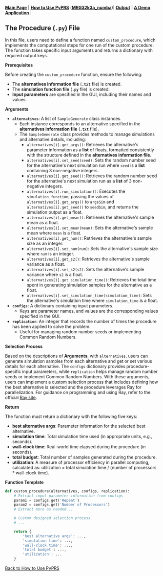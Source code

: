 [**Main Page**](../README.md) | [**How to Use PyPRS**](How%20to%20Use%20PyPRS.md) ([**MRG32k3a_numba**](MRG32k3a_numba.md))| [**Output**](Output.md) | [**A Demo Application**](A%20Demo%20Application.md) |

## The Procedure (`.py`) File

In this file, users need to define a function named `custom_procedure`, which implements the computational steps for one run of the custom procedure. The function takes specific input arguments and returns a dictionary with required output keys. 

**Prerequisites**

Before creating the `custom_procedure` function, ensure the following:
- The **alternatives information file** (**`.txt`** file) is created.
- The **simulation function file** (**`.py`** file) is created.
- **Input parameters** are specified in the GUI, including their names and values.

**Arguments**
- **`alternatives`**: A list of `SampleGenerate` class instances.
  - Each instance corresponds to an alternative specified in the **alternatives information file** (**`.txt`** file).
  - The `SampleGenerate` class provides methods to manage simulations and alternative details, including:
    - `alternatives[i].get_args()`: Retrieves the alternative's parameter information as a **list** of floats, formatted consistently with the structure defined in the **alternatives information file**.
    - `alternatives[i].set_seed(seed)`: Sets the random number seed for the alternative's next simulation run where `seed` is a **list** containing 3 non-negative integers.
    - `alternatives[i].get_seed()`: Retrieves the random number seed for the alternative's next simulation run as a **list** of 3 non-negative integers.
    - `alternatives[i].run_simulation()`: Executes the `simulation_function`, passing the values of `alternatives[i].get_args()` to `argsSim` and `alternatives[i].get_seed()` to `seedSim`, and returns the simulation output as a float.
    - `alternatives[i].get_mean()`: Retrieves the alternative's sample mean as a float.
    - `alternatives[i].set_mean(mean)`: Sets the alternative's sample mean where `mean` is a float.
    - `alternatives[i].get_num()`: Retrieves the alternative's sample size as an integer.
    - `alternatives[i].set_num(num)`: Sets the alternative's sample size where `num` is an integer.
    - `alternatives[i].get_s2()`: Retrieves the alternative's sample variance as a float.
    - `alternatives[i].set_s2(s2)`: Sets the alternative's sample variance where `s2` is a float.
    - `alternatives[i].get_simulation_time()`: Retrieves the total time spent in generating simulation samples for the alternative as a float.
    - `alternatives[i].set_simulation_time(simulation_time)`: Sets the alternative's simulation time where `simulation_time` is a float.
- **`configs`**: A dictionary containing input parameters.
  - Keys are parameter names, and values are the corresponding values specified in the GUI.
- **`replication`**: An integer that records the number of times the procedure has been applied to solve the problem.
  - Useful for managing random number seeds or implementing Common Random Numbers.
 
**Selection Process**

Based on the descriptions of **Arguments**, with `alternatives`, users can generate simulation samples from each alternative and get or set various details for each alternative. The `configs` dictionary provides procedure-specific input parameters, while `replication` helps manage random number seeds or implement Common Random Numbers. With these arguments, users can implement a custom selection process that includes defining how the best alternative is selected and the procedure leverages Ray for parallelization. For guidance on programming and using Ray, refer to the official <a href="https://docs.ray.io/en/latest/index.html">Ray site</a>.


**Return**

The function must return a dictionary with the following five keys:
- **best alternative args**: Parameter information for the selected best alternative.
- **simulation time**: Total simulation time used (in appropriate units, e.g., seconds).
- **wall-clock time**: Real-world time elapsed during the procedure (in seconds).
- **total budget**: Total number of samples generated during the procedure.
- **utilization**: A measure of processor efficiency in parallel computing, calculated as:  utilization = total simulation time / (number of processors * wall-clock time).

**Function Template**
```python
def custom_procedure(alternatives, configs, replication):
    # Extract input parameter information from configs
    param1 = configs.get('Repeat')
    param2 = configs.get('Number of Processors')
    # Extract more as needed...

    # Custom designed selection process
    # ...

    return {
        'best alternative args': ...,
        'simulation time': ...,
        'wall-clock time': ...,
        'total budget': ...,
        'utilization': ...
    }
```




<a href="How to Use PyPRS.md#PF">Back to How to Use PyPRS</a>
